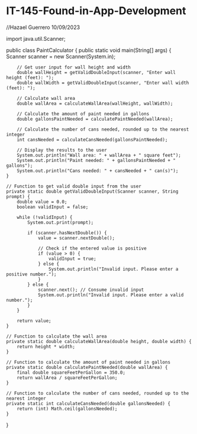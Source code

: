 # IT-145-Found-in-App-Development

//Hazael Guerrero 10/09/2023

import java.util.Scanner;

public class PaintCalculator {
    public static void main(String[] args) {
        Scanner scanner = new Scanner(System.in);

        // Get user input for wall height and width
        double wallHeight = getValidDoubleInput(scanner, "Enter wall height (feet): ");
        double wallWidth = getValidDoubleInput(scanner, "Enter wall width (feet): ");

        // Calculate wall area
        double wallArea = calculateWallArea(wallHeight, wallWidth);

        // Calculate the amount of paint needed in gallons
        double gallonsPaintNeeded = calculatePaintNeeded(wallArea);

        // Calculate the number of cans needed, rounded up to the nearest integer
        int cansNeeded = calculateCansNeeded(gallonsPaintNeeded);

        // Display the results to the user
        System.out.println("Wall area: " + wallArea + " square feet");
        System.out.println("Paint needed: " + gallonsPaintNeeded + " gallons");
        System.out.println("Cans needed: " + cansNeeded + " can(s)");
    }

    // Function to get valid double input from the user
    private static double getValidDoubleInput(Scanner scanner, String prompt) {
        double value = 0.0;
        boolean validInput = false;

        while (!validInput) {
            System.out.print(prompt);

            if (scanner.hasNextDouble()) {
                value = scanner.nextDouble();

                // Check if the entered value is positive
                if (value > 0) {
                    validInput = true;
                } else {
                    System.out.println("Invalid input. Please enter a positive number.");
                }
            } else {
                scanner.next(); // Consume invalid input
                System.out.println("Invalid input. Please enter a valid number.");
            }
        }

        return value;
    }

    // Function to calculate the wall area
    private static double calculateWallArea(double height, double width) {
        return height * width;
    }

    // Function to calculate the amount of paint needed in gallons
    private static double calculatePaintNeeded(double wallArea) {
        final double squareFeetPerGallon = 350.0;
        return wallArea / squareFeetPerGallon;
    }

    // Function to calculate the number of cans needed, rounded up to the nearest integer
    private static int calculateCansNeeded(double gallonsNeeded) {
        return (int) Math.ceil(gallonsNeeded);
    }
}
